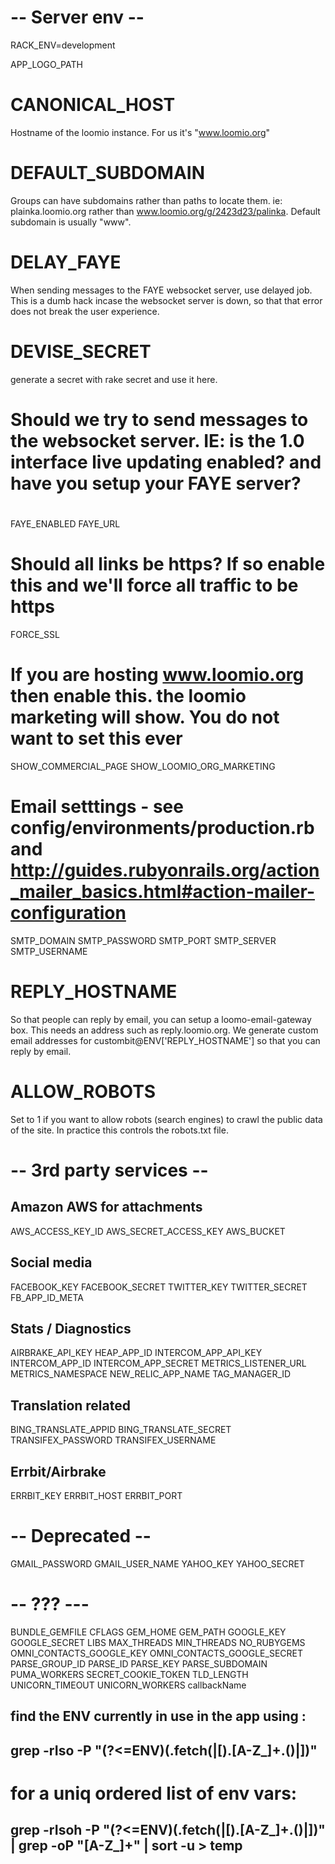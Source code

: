 # -- Server env -- 

RACK_ENV=development

APP_LOGO_PATH
# CANONICAL_HOST
Hostname of the loomio instance. For us it's "www.loomio.org"

# DEFAULT_SUBDOMAIN
Groups can have subdomains rather than paths to locate them. ie: plainka.loomio.org rather than www.loomio.org/g/2423d23/palinka. Default subdomain is usually "www".

# DELAY_FAYE
When sending messages to the FAYE websocket server, use delayed job. This is a dumb hack incase the websocket server is down, so that that error does not break the user experience.

# DEVISE_SECRET
generate a secret with rake secret and use it here.

# Should we try to send messages to the websocket server. IE: is the 1.0 interface live updating enabled? and have you setup your FAYE server?
#
FAYE_ENABLED
FAYE_URL

# Should all links be https? If so enable this and we'll force all traffic to be https
FORCE_SSL

# If you are hosting www.loomio.org then enable this. the loomio marketing will show. You do not want to set this ever
SHOW_COMMERCIAL_PAGE
SHOW_LOOMIO_ORG_MARKETING

# Email setttings - see config/environments/production.rb and http://guides.rubyonrails.org/action_mailer_basics.html#action-mailer-configuration
SMTP_DOMAIN
SMTP_PASSWORD
SMTP_PORT
SMTP_SERVER
SMTP_USERNAME

# REPLY_HOSTNAME
So that people can reply by email, you can setup a loomo-email-gateway box. This needs an address such as reply.loomio.org. We generate custom email addresses for custombit@ENV['REPLY_HOSTNAME'] so that you can reply by email.


# ALLOW_ROBOTS
Set to 1 if you want to allow robots (search engines) to crawl the public data of the site. In practice this controls the robots.txt file.

# -- 3rd party services --

## Amazon AWS for attachments
AWS_ACCESS_KEY_ID
AWS_SECRET_ACCESS_KEY
AWS_BUCKET

## Social media
FACEBOOK_KEY
FACEBOOK_SECRET
TWITTER_KEY
TWITTER_SECRET
FB_APP_ID_META

## Stats / Diagnostics
AIRBRAKE_API_KEY
HEAP_APP_ID
INTERCOM_APP_API_KEY
INTERCOM_APP_ID
INTERCOM_APP_SECRET
METRICS_LISTENER_URL
METRICS_NAMESPACE
NEW_RELIC_APP_NAME
TAG_MANAGER_ID

## Translation related
BING_TRANSLATE_APPID
BING_TRANSLATE_SECRET
TRANSIFEX_PASSWORD
TRANSIFEX_USERNAME

## Errbit/Airbrake
ERRBIT_KEY
ERRBIT_HOST
ERRBIT_PORT


# -- Deprecated -- 

GMAIL_PASSWORD
GMAIL_USER_NAME
YAHOO_KEY
YAHOO_SECRET

# -- ??? --- 

BUNDLE_GEMFILE
CFLAGS
GEM_HOME
GEM_PATH
GOOGLE_KEY
GOOGLE_SECRET
LIBS
MAX_THREADS
MIN_THREADS
NO_RUBYGEMS
OMNI_CONTACTS_GOOGLE_KEY
OMNI_CONTACTS_GOOGLE_SECRET
PARSE_GROUP_ID
PARSE_ID
PARSE_KEY
PARSE_SUBDOMAIN
PUMA_WORKERS
SECRET_COOKIE_TOKEN
TLD_LENGTH
UNICORN_TIMEOUT
UNICORN_WORKERS
callbackName

## find the ENV currently in use in the app using : 
##   grep -rIso -P "(?<=ENV)(\.fetch\(|\[).[A-Z_]+.(\)|\])" 

# for a uniq ordered list of env vars:
##   grep -rIsoh -P "(?<=ENV)(\.fetch\(|\[).[A-Z_]+.(\)|\])" | grep -oP "[A-Z_]+" | sort -u > temp  
